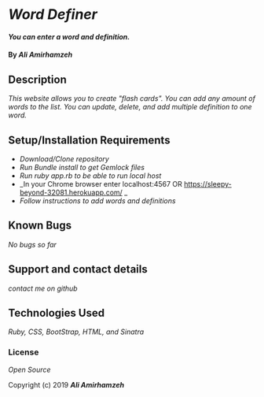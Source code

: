 # _Word Definer_

#### _You can enter a word and definition._

#### By _**Ali Amirhamzeh**_

## Description

_This website allows you to create "flash cards". You can add any amount of words to the list. You can update, delete, and add multiple definition to one word._

## Setup/Installation Requirements

* _Download/Clone repository_
* _Run Bundle install to get Gemlock files_
* _Run ruby app.rb to be able to run local host_
* _In your Chrome browser enter localhost:4567 OR https://sleepy-beyond-32081.herokuapp.com/ _
* _Follow instructions to add words and definitions_


## Known Bugs

_No bugs so far_

## Support and contact details

_contact me on github_

## Technologies Used

_Ruby, CSS, BootStrap, HTML, and Sinatra_

### License

*Open Source*

Copyright (c) 2019 **_Ali Amirhamzeh_**
